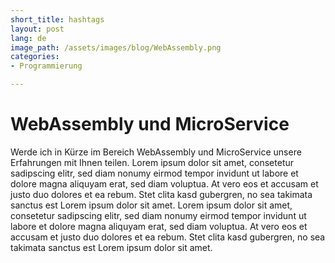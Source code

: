 ```yaml
---
short_title: hashtags
layout: post
lang: de
image_path: /assets/images/blog/WebAssembly.png
categories:
- Programmierung

---
```


# WebAssembly und MicroService

Werde ich in Kürze im Bereich WebAssembly und MicroService unsere Erfahrungen mit Ihnen teilen.
Lorem ipsum dolor sit amet, consetetur sadipscing elitr, sed diam nonumy eirmod tempor invidunt ut labore et dolore magna aliquyam erat, sed diam voluptua. At vero eos et accusam et justo duo dolores et ea rebum. Stet clita kasd gubergren, no sea takimata sanctus est Lorem ipsum dolor sit amet. Lorem ipsum dolor sit amet, consetetur sadipscing elitr, sed diam nonumy eirmod tempor invidunt ut labore et dolore magna aliquyam erat, sed diam voluptua. At vero eos et accusam et justo duo dolores et ea rebum. Stet clita kasd gubergren, no sea takimata sanctus est Lorem ipsum dolor sit amet.

